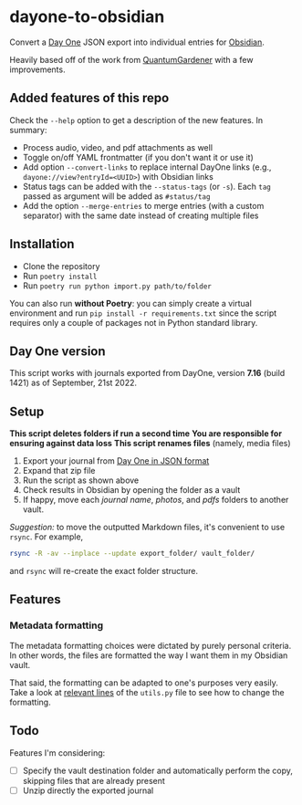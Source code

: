 # dayone-to-obsidian
Convert a [Day One](https://dayoneapp.com/) JSON export into individual entries for [Obsidian](https://obsidian.md).

Heavily based off of the work from [QuantumGardener](https://github.com/quantumgardener/dayone-to-obsidian) with a few improvements.

## Added features of this repo

Check the `--help` option to get a description of the new features. In summary:

- Process audio, video, and pdf attachments as well
- Toggle on/off YAML frontmatter (if you don't want it or use it)
- Add option `--convert-links` to replace internal DayOne links (e.g., `dayone://view?entryId=<UUID>`) with Obsidian links
- Status tags can be added with the `--status-tags` (or `-s`). Each `tag` passed as argument will be added as `#status/tag`
- Add the option `--merge-entries` to merge entries (with a custom separator) with the same date instead of creating multiple files

## Installation
- Clone the repository
- Run ``poetry install``
- Run ``poetry run python import.py path/to/folder``

You can also run **without Poetry**: you can simply create a virtual environment and run `pip install -r requirements.txt` since the script requires only a couple of packages not in Python standard library.

## Day One version
This script works with journals exported from DayOne, version **7.16** (build 1421) as of September, 21st 2022.

## Setup

**This script deletes folders if run a second time**
**You are responsible for ensuring against data loss**
**This script renames files** (namely, media files)

1. Export your journal from [Day One in JSON format](https://help.dayoneapp.com/en/articles/440668-exporting-entries) 
2. Expand that zip file
3. Run the script as shown above
4. Check results in Obsidian by opening the folder as a vault
5. If happy, move each *journal name*, *photos*, and *pdfs* folders to another vault.

*Suggestion:* to move the outputted Markdown files, it's convenient to use `rsync`. For example,

```bash
rsync -R -av --inplace --update export_folder/ vault_folder/
```

and `rsync` will re-create the exact folder structure.

## Features

### Metadata formatting

The metadata formatting choices were dictated by purely personal criteria. In other words, the files are formatted the way I want them in my Obsidian vault.

That said, the formatting can be adapted to one's purposes very easily. Take a look at [relevant lines](https://github.com/edoardob90/dayone-to-obsidian/blob/260f5d68b4e40da51898962c46a55c7dd355b709/utils.py#L213-L219) of the `utils.py` file to see how to change the formatting.

## Todo

Features I'm considering:

- [ ] Specify the vault destination folder and automatically perform the copy, skipping files that are already present 
- [ ] Unzip directly the exported journal
